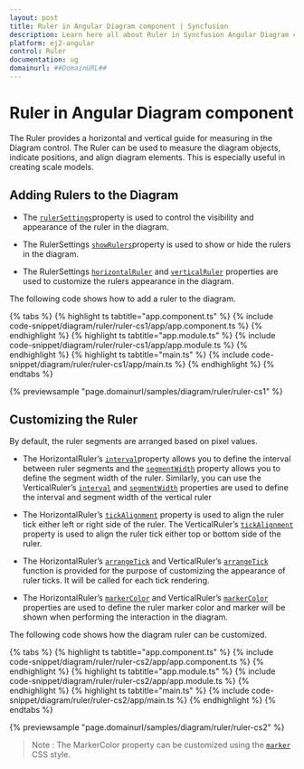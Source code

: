 ```yaml
---
layout: post
title: Ruler in Angular Diagram component | Syncfusion
description: Learn here all about Ruler in Syncfusion Angular Diagram component of Syncfusion Essential JS 2 and more.
platform: ej2-angular
control: Ruler 
documentation: ug
domainurl: ##DomainURL##
---
```


# Ruler in Angular Diagram component

The Ruler provides a horizontal and vertical guide for measuring in the Diagram control. The Ruler can be used to measure the diagram objects, indicate positions, and align diagram elements. This is especially useful in creating scale models.

## Adding Rulers to the Diagram

* The [`rulerSettings`](https://ej2.syncfusion.com/angular/documentation/api/diagram/rulerSettings/)property is used to control the visibility and appearance of the ruler in the diagram.

* The RulerSettings [`showRulers`](https://ej2.syncfusion.com/angular/documentation/api/diagram/rulerSettings/#showrulers)property is used to show or hide the rulers in the diagram.

* The RulerSettings [`horizontalRuler`](https://ej2.syncfusion.com/angular/documentation/api/diagram/rulerSettings/#horizontalruler) and [`verticalRuler`](https://ej2.syncfusion.com/angular/documentation/api/diagram/rulerSettings/#verticalruler) properties are used to customize the rulers appearance in the diagram.

The following code shows how to add a ruler to the diagram.

{% tabs %}
{% highlight ts tabtitle="app.component.ts" %}
{% include code-snippet/diagram/ruler/ruler-cs1/app/app.component.ts %}
{% endhighlight %}
{% highlight ts tabtitle="app.module.ts" %}
{% include code-snippet/diagram/ruler/ruler-cs1/app/app.module.ts %}
{% endhighlight %}
{% highlight ts tabtitle="main.ts" %}
{% include code-snippet/diagram/ruler/ruler-cs1/app/main.ts %}
{% endhighlight %}
{% endtabs %}
  
{% previewsample "page.domainurl/samples/diagram/ruler/ruler-cs1" %}

## Customizing the Ruler

By default, the ruler segments are arranged based on pixel values.

* The HorizontalRuler’s [`interval`](https://ej2.syncfusion.com/angular/documentation/api/diagram/diagramRuler/#interval)property allows you to define the interval between ruler segments and the [`segmentWidth`](https://ej2.syncfusion.com/angular/documentation/api/diagram/diagramRuler/#segmentwidth) property allows you to define the segment width of the ruler. Similarly, you can use the VerticalRuler’s [`interval`](https://ej2.syncfusion.com/angular/documentation/api/diagram/diagramRuler/#interval) and [`segmentWidth`](https://ej2.syncfusion.com/angular/documentation/api/diagram/diagramRuler/#segmentwidth) properties are used to define the interval and segment width of the vertical ruler

* The HorizontalRuler’s [`tickAlignment`](https://ej2.syncfusion.com/angular/documentation/api/diagram/diagramRuler/#tickalignment) property is used to align the ruler tick either left or right side of the ruler. The VerticalRuler’s [`tickAlignment`](https://ej2.syncfusion.com/angular/documentation/api/diagram/diagramRuler/#tickalignment) property is used to align the ruler tick either top or bottom side of the ruler.

* The HorizontalRuler’s [`arrangeTick`](https://ej2.syncfusion.com/angular/documentation/api/diagram/diagramRuler/#arrangetick) and VerticalRuler’s [`arrangeTick`](https://ej2.syncfusion.com/angular/documentation/api/diagram/diagramRuler/#arrangetick) function is provided for the purpose of customizing the appearance of ruler ticks. It will be called for each tick rendering.

* The HorizontalRuler’s [`markerColor`](https://ej2.syncfusion.com/angular/documentation/api/diagram/diagramRuler/#markercolor) and VerticalRuler’s [`markerColor`](https://ej2.syncfusion.com/angular/documentation/api/diagram/diagramRuler/#markercolor) properties are used to define the ruler marker color and marker will be shown when performing the interaction in the diagram.

The following code shows how the diagram ruler can be customized.

{% tabs %}
{% highlight ts tabtitle="app.component.ts" %}
{% include code-snippet/diagram/ruler/ruler-cs2/app/app.component.ts %}
{% endhighlight %}
{% highlight ts tabtitle="app.module.ts" %}
{% include code-snippet/diagram/ruler/ruler-cs2/app/app.module.ts %}
{% endhighlight %}
{% highlight ts tabtitle="main.ts" %}
{% include code-snippet/diagram/ruler/ruler-cs2/app/main.ts %}
{% endhighlight %}
{% endtabs %}
  
{% previewsample "page.domainurl/samples/diagram/ruler/ruler-cs2" %}
>Note : The MarkerColor property can be customized using the [`marker`](./style/#customizing-the-ruler) CSS style.
